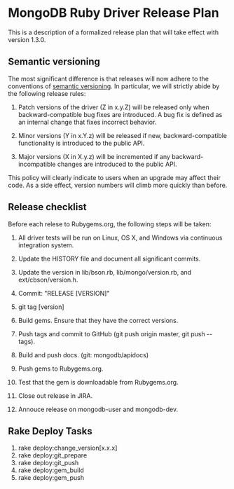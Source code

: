 # MongoDB Ruby Driver Release Plan

This is a description of a formalized release plan that will take effect
with version 1.3.0.

## Semantic versioning

The most significant difference is that releases will now adhere to the conventions of
[semantic versioning](http://semver.org). In particular, we will strictly abide by the
following release rules:

1. Patch versions of the driver (Z in x.y.Z) will be released only when backward-compatible bug fixes are introduced. A bug fix is defined as an internal change that fixes incorrect behavior.

2. Minor versions (Y in x.Y.z) will be released if new, backward-compatible functionality is introduced to the public API.

3. Major versions (X in X.y.z) will be incremented if any backward-incompatible changes are introduced to the public API.

This policy will clearly indicate to users when an upgrade may affect their code. As a side effect, version numbers will climb more quickly than before.


## Release checklist

Before each relese to Rubygems.org, the following steps will be taken:

1. All driver tests will be run on Linux, OS X, and Windows via continuous integration system.

2. Update the HISTORY file and document all significant commits.

3. Update the version in lib/bson.rb, lib/mongo/version.rb, and ext/cbson/version.h.

4. Commit: "RELEASE [VERSION]"

5. git tag [version]

6. Build gems. Ensure that they have the correct versions.

7. Push tags and commit to GitHub (git push origin master, git push --tags).

8. Build and push docs. (git: mongodb/apidocs)

9. Push gems to Rubygems.org.

10. Test that the gem is downloadable from Rubygems.org.

11. Close out release in JIRA.

12. Annouce release on mongodb-user and mongodb-dev.

## Rake Deploy Tasks
1. rake deploy:change_version[x.x.x]
2. rake deploy:git_prepare
3. rake deploy:git_push
4. rake deploy:gem_build
5. rake deploy:gem_push

